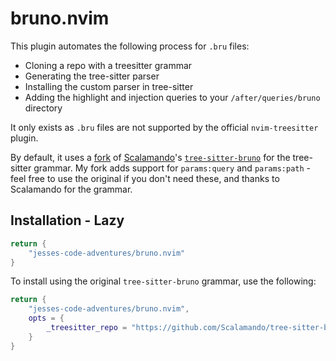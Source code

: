 # bruno.nvim

This plugin automates the following process for `.bru` files:

- Cloning a repo with a treesitter grammar
- Generating the tree-sitter parser
- Installing the custom parser in tree-sitter
- Adding the highlight and injection queries to your `/after/queries/bruno` directory

It only exists as `.bru` files are not supported by the official `nvim-treesitter` plugin.

By default, it uses a [fork](https://github.com/jesses-code-adventures/tree-sitter-bruno) of [Scalamando](https://github.com/Scalamando)'s [`tree-sitter-bruno`](https://github.com/Scalamando/tree-sitter-bruno) for the tree-sitter grammar. My fork adds support for `params:query` and `params:path` - feel free to use the original if you don't need these, and thanks to Scalamando for the grammar.

## Installation - Lazy

```lua
return {
    "jesses-code-adventures/bruno.nvim"
}
```

To install using the original `tree-sitter-bruno` grammar, use the following:

```lua
return {
    "jesses-code-adventures/bruno.nvim",
    opts = {
        _treesitter_repo = "https://github.com/Scalamando/tree-sitter-bruno",
    }
}
```
